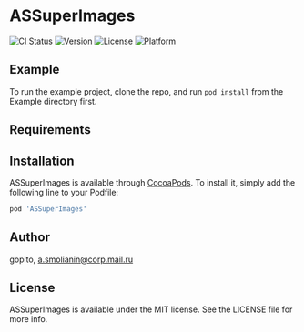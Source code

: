 # ASSuperImages

[![CI Status](https://img.shields.io/travis/gopito/ASSuperImages.svg?style=flat)](https://travis-ci.org/gopito/ASSuperImages)
[![Version](https://img.shields.io/cocoapods/v/ASSuperImages.svg?style=flat)](https://cocoapods.org/pods/ASSuperImages)
[![License](https://img.shields.io/cocoapods/l/ASSuperImages.svg?style=flat)](https://cocoapods.org/pods/ASSuperImages)
[![Platform](https://img.shields.io/cocoapods/p/ASSuperImages.svg?style=flat)](https://cocoapods.org/pods/ASSuperImages)

## Example

To run the example project, clone the repo, and run `pod install` from the Example directory first.

## Requirements

## Installation

ASSuperImages is available through [CocoaPods](https://cocoapods.org). To install
it, simply add the following line to your Podfile:

```ruby
pod 'ASSuperImages'
```

## Author

gopito, a.smolianin@corp.mail.ru

## License

ASSuperImages is available under the MIT license. See the LICENSE file for more info.
